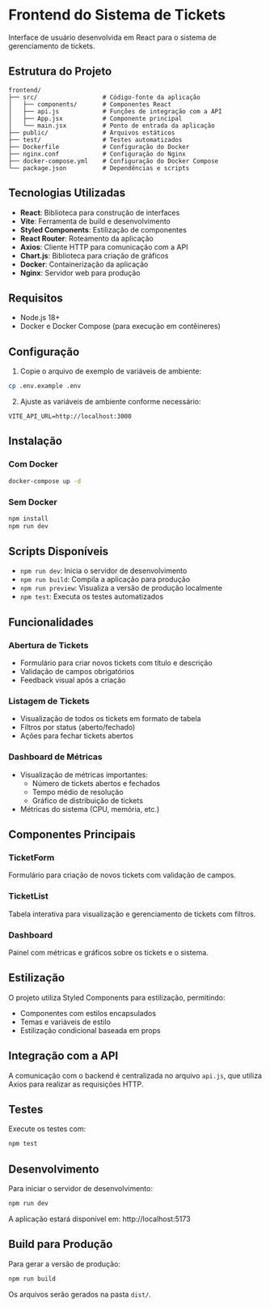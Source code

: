 # Frontend do Sistema de Tickets

Interface de usuário desenvolvida em React para o sistema de gerenciamento de tickets.

## Estrutura do Projeto

```
frontend/
├── src/                  # Código-fonte da aplicação
│   ├── components/       # Componentes React
│   ├── api.js            # Funções de integração com a API
│   ├── App.jsx           # Componente principal
│   └── main.jsx          # Ponto de entrada da aplicação
├── public/               # Arquivos estáticos
├── test/                 # Testes automatizados
├── Dockerfile            # Configuração do Docker
├── nginx.conf            # Configuração do Nginx
├── docker-compose.yml    # Configuração do Docker Compose
└── package.json          # Dependências e scripts
```

## Tecnologias Utilizadas

- **React**: Biblioteca para construção de interfaces
- **Vite**: Ferramenta de build e desenvolvimento
- **Styled Components**: Estilização de componentes
- **React Router**: Roteamento da aplicação
- **Axios**: Cliente HTTP para comunicação com a API
- **Chart.js**: Biblioteca para criação de gráficos
- **Docker**: Containerização da aplicação
- **Nginx**: Servidor web para produção

## Requisitos

- Node.js 18+
- Docker e Docker Compose (para execução em contêineres)

## Configuração

1. Copie o arquivo de exemplo de variáveis de ambiente:

```bash
cp .env.example .env
```

2. Ajuste as variáveis de ambiente conforme necessário:

```
VITE_API_URL=http://localhost:3000
```

## Instalação

### Com Docker

```bash
docker-compose up -d
```

### Sem Docker

```bash
npm install
npm run dev
```

## Scripts Disponíveis

- `npm run dev`: Inicia o servidor de desenvolvimento
- `npm run build`: Compila a aplicação para produção
- `npm run preview`: Visualiza a versão de produção localmente
- `npm test`: Executa os testes automatizados

## Funcionalidades

### Abertura de Tickets

- Formulário para criar novos tickets com título e descrição
- Validação de campos obrigatórios
- Feedback visual após a criação

### Listagem de Tickets

- Visualização de todos os tickets em formato de tabela
- Filtros por status (aberto/fechado)
- Ações para fechar tickets abertos

### Dashboard de Métricas

- Visualização de métricas importantes:
  - Número de tickets abertos e fechados
  - Tempo médio de resolução
  - Gráfico de distribuição de tickets
- Métricas do sistema (CPU, memória, etc.)

## Componentes Principais

### TicketForm

Formulário para criação de novos tickets com validação de campos.

### TicketList

Tabela interativa para visualização e gerenciamento de tickets com filtros.

### Dashboard

Painel com métricas e gráficos sobre os tickets e o sistema.

## Estilização

O projeto utiliza Styled Components para estilização, permitindo:

- Componentes com estilos encapsulados
- Temas e variáveis de estilo
- Estilização condicional baseada em props

## Integração com a API

A comunicação com o backend é centralizada no arquivo `api.js`, que utiliza Axios para realizar as requisições HTTP.

## Testes

Execute os testes com:

```bash
npm test
```

## Desenvolvimento

Para iniciar o servidor de desenvolvimento:

```bash
npm run dev
```

A aplicação estará disponível em: http://localhost:5173

## Build para Produção

Para gerar a versão de produção:

```bash
npm run build
```

Os arquivos serão gerados na pasta `dist/`.